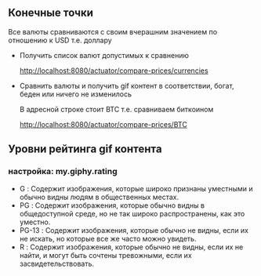 <h2>Конечные точки</h2>
<p>Все валюты сравниваются с своим вчерашним значением по отношению к USD т.е. доллару</p>
<ul>
    <li>
        <p>Получить список валют допустимых к сравнению</p>
        <a href="http://localhost:8080/actuator/compare-prices/currencies">http://localhost:8080/actuator/compare-prices/currencies</a>
    </li>
    <li>
        <p>Сравнить валюты и получить gif контент в соответствии, богат, беден или ничего не изменилось</p>
        <p>В адресной строке стоит BTC т.е. сравниваем биткоином</p>
        <a href="http://localhost:8080/actuator/compare-prices/BTC">http://localhost:8080/actuator/compare-prices/BTC</a>
    </li>
</ul>


<h2>Уровни рейтинга gif контента</h2>
<h3>настройка: my.giphy.rating</h3>
<ul>
    <li><span>G</span> : Содержит изображения, которые широко признаны уместными и обычно видны людям в общественных местах.</li>
    <li><span>PG</span> : Содержит изображения, которые обычно видны в общедоступной среде, но не так широко распространены, как это уместно.</li>
    <li><span>PG-13</span> : Содержит изображения, которые обычно не видны, если их не искать, но которые все же часто можно увидеть.</li>
    <li><span>R</span> : Содержит изображения, которые обычно не видны, если их не найти, и могут быть сочтены тревожными, если их засвидетельствовать.</li>
</ul>
